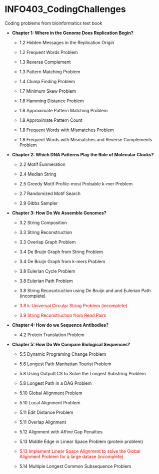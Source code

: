 # INFO403_CodingChallenges
Coding problems from bioinformatics text book


- **Chapter 1: Where in the Genome Does Replication Begin?**
    * 1.2 Hidden Messages in the Replication Origin

    * 1.2 Frequent Words Problem

    * 1.3 Reverse Complement

    * 1.3 Pattern Matching Problem 

    * 1.4 Clump Finding Problem

    * 1.7 Minimum Skew Problem

    * 1.8 Hamming Distance Problem

    * 1.8 Approximate Pattern Matching Problem

    * 1.8 Approximate Pattern Count 

    * 1.8 Frequent Words with Mismatches Problem

    * 1.8 Frequent Words with Mismatches and Reverse Complements Problem

- **Chapter 2: Which DNA Patterns Play the Role of Molecular Clocks?** 
    * 2.2 Motif Eunmeration

    * 2.4 Median String

    * 2.5 Greedy Motif Profile-most Probable k-mer Problem

    * 2.7 Randomized Motif Search

    * 2.9 Gibbs Sampler

- **Chapter 3: How Do We Assemble Genomes?**

    * 3.2 String Composition 

    * 3.3 String Reconstruction 

    * 3.3 Overlap Graph Problem

    * 3.4 De Bruijn Graph from String Problem

    * 3.4 De Bruijn Graph from k-mers Problem

    * 3.8 Eulerian Cycle Problem

    * 3.8 Eulerian Path Problem 

    * 3.8 String Recosntruction using De Bruijn and and Eulerian Path (incomplete)

    * <span style="color:red">3.8 k-Universal Circular String Problem (incomplete) </span>

    * <span style="color:red"> 3.9 String Reconstruction from Read Pairs </span>

- **Chapter 4: How do we Sequence Antibodies?** 

    * 4.2 Protein Translation Problem 
    
- **Chapter 5: How Do We Compare Biological Sequences?** 

    * 5.5 Dynamic Programing Change Problem

    * 5.6 Longest Path Manhattan Tourist Problem 
    
    * 5.8 Using OutputLCS to Solve the Longest Substring Problem 

    * 5.8 Longest Path in a DAG Problem

    * 5.10 Global Alignment Problem

    * 5.10 Local Alignment Problem

    * 5.11 Edit Distance Problem 

    * 5.11 Overlap Alignment 
    
    * 5.12 Alignment with Affine Gap Penalties 

    * 5.13 Middle Edge in Linear Space Problem (protein problem) 

    * <span style="color:red"> 5.13 Implement Linear Space Alignment to solve the Global Alignment Problem for a large datase (incomplete) </span>

    * 5.14 Multiple Longest Common Subsequence Problem 

